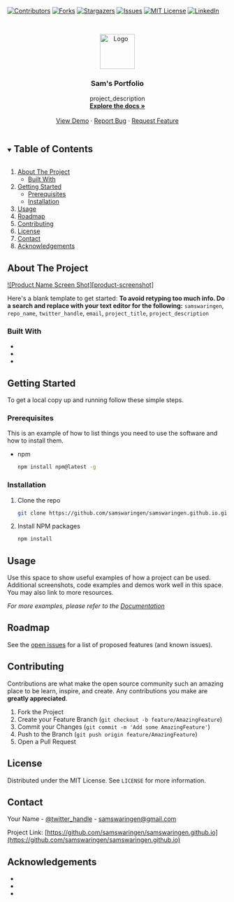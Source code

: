 <!--
*** Thanks for checking out the Best-README-Template. If you have a suggestion
*** that would make this better, please fork the repo and create a pull request
*** or simply open an issue with the tag "enhancement".
*** Thanks again! Now go create something AMAZING! :D
***
***
***
*** To avoid retyping too much info. Do a search and replace for the following:
*** github_username, repo_name, twitter_handle, email, project_title, project_description
-->



<!-- PROJECT SHIELDS -->
<!--
*** I'm using markdown "reference style" links for readability.
*** Reference links are enclosed in brackets [ ] instead of parentheses ( ).
*** See the bottom of this document for the declaration of the reference variables
*** for contributors-url, forks-url, etc. This is an optional, concise syntax you may use.
*** https://www.markdownguide.org/basic-syntax/#reference-style-links
-->
[![Contributors][contributors-shield]][contributors-url]
[![Forks][forks-shield]][forks-url]
[![Stargazers][stars-shield]][stars-url]
[![Issues][issues-shield]][issues-url]
[![MIT License][license-shield]][license-url]
[![LinkedIn][linkedin-shield]][linkedin-url]



<!-- PROJECT LOGO -->
<br />
<p align="center">
  <a href="https://github.com/samswaringen/samswaringen.github.iosamswaringen.github.io">
    <img src="images/logo.png" alt="Logo" width="80" height="80">
  </a>

  <h3 align="center">Sam's Portfolio</h3>

  <p align="center">
    project_description
    <br />
    <a href="https://github.com/samswaringen/samswaringen.github.io"><strong>Explore the docs »</strong></a>
    <br />
    <br />
    <a href="https://github.com/samswaringen/samswaringen.github.io">View Demo</a>
    ·
    <a href="https://github.com/samswaringen/samswaringen.github.io/issues">Report Bug</a>
    ·
    <a href="https://github.com/samswaringen/samswaringen.github.io/issues">Request Feature</a>
  </p>
</p>



<!-- TABLE OF CONTENTS -->
<details open="open">
  <summary><h2 style="display: inline-block">Table of Contents</h2></summary>
  <ol>
    <li>
      <a href="#about-the-project">About The Project</a>
      <ul>
        <li><a href="#built-with">Built With</a></li>
      </ul>
    </li>
    <li>
      <a href="#getting-started">Getting Started</a>
      <ul>
        <li><a href="#prerequisites">Prerequisites</a></li>
        <li><a href="#installation">Installation</a></li>
      </ul>
    </li>
    <li><a href="#usage">Usage</a></li>
    <li><a href="#roadmap">Roadmap</a></li>
    <li><a href="#contributing">Contributing</a></li>
    <li><a href="#license">License</a></li>
    <li><a href="#contact">Contact</a></li>
    <li><a href="#acknowledgements">Acknowledgements</a></li>
  </ol>
</details>



<!-- ABOUT THE PROJECT -->
## About The Project

[![Product Name Screen Shot][product-screenshot]](https://example.com)

Here's a blank template to get started:
**To avoid retyping too much info. Do a search and replace with your text editor for the following:**
`samswaringen`, `repo_name`, `twitter_handle`, `email`, `project_title`, `project_description`


### Built With

* []()
* []()
* []()



<!-- GETTING STARTED -->
## Getting Started

To get a local copy up and running follow these simple steps.

### Prerequisites

This is an example of how to list things you need to use the software and how to install them.
* npm
  ```sh
  npm install npm@latest -g
  ```

### Installation

1. Clone the repo
   ```sh
   git clone https://github.com/samswaringen/samswaringen.github.io.git
   ```
2. Install NPM packages
   ```sh
   npm install
   ```



<!-- USAGE EXAMPLES -->
## Usage

Use this space to show useful examples of how a project can be used. Additional screenshots, code examples and demos work well in this space. You may also link to more resources.

_For more examples, please refer to the [Documentation](https://example.com)_



<!-- ROADMAP -->
## Roadmap

See the [open issues](https://github.com/samswaringen/samswaringen.github.io/issues) for a list of proposed features (and known issues).



<!-- CONTRIBUTING -->
## Contributing

Contributions are what make the open source community such an amazing place to be learn, inspire, and create. Any contributions you make are **greatly appreciated**.

1. Fork the Project
2. Create your Feature Branch (`git checkout -b feature/AmazingFeature`)
3. Commit your Changes (`git commit -m 'Add some AmazingFeature'`)
4. Push to the Branch (`git push origin feature/AmazingFeature`)
5. Open a Pull Request



<!-- LICENSE -->
## License

Distributed under the MIT License. See `LICENSE` for more information.



<!-- CONTACT -->
## Contact

Your Name - [@twitter_handle](https://twitter.com/twitter_handle) - samswaringen@gmail.com

Project Link: [https://github.com/samswaringen/samswaringen.github.io](https://github.com/samswaringen/samswaringen.github.io)



<!-- ACKNOWLEDGEMENTS -->
## Acknowledgements

* []()
* []()
* []()





<!-- MARKDOWN LINKS & IMAGES -->
<!-- https://www.markdownguide.org/basic-syntax/#reference-style-links -->
[contributors-shield]: https://img.shields.io/github/contributors/samswaringen/repo.svg?style=for-the-badge
[contributors-url]: https://github.com/samswaringen/repo/graphs/contributors
[forks-shield]: https://img.shields.io/github/forks/samswaringen/repo.svg?style=for-the-badge
[forks-url]: https://github.com/samswaringen/repo/network/members
[stars-shield]: https://img.shields.io/github/stars/samswaringen/repo.svg?style=for-the-badge
[stars-url]: https://github.com/samswaringen/repo/stargazers
[issues-shield]: https://img.shields.io/github/issues/samswaringen/repo.svg?style=for-the-badge
[issues-url]: https://github.com/samswaringen/repo/issues
[license-shield]: https://img.shields.io/github/license/samswaringen/repo.svg?style=for-the-badge
[license-url]: https://github.com/samswaringen/repo/blob/master/LICENSE.txt
[linkedin-shield]: https://img.shields.io/badge/-LinkedIn-black.svg?style=for-the-badge&logo=linkedin&colorB=555
[linkedin-url]: https://linkedin.com/in/samswaringen
